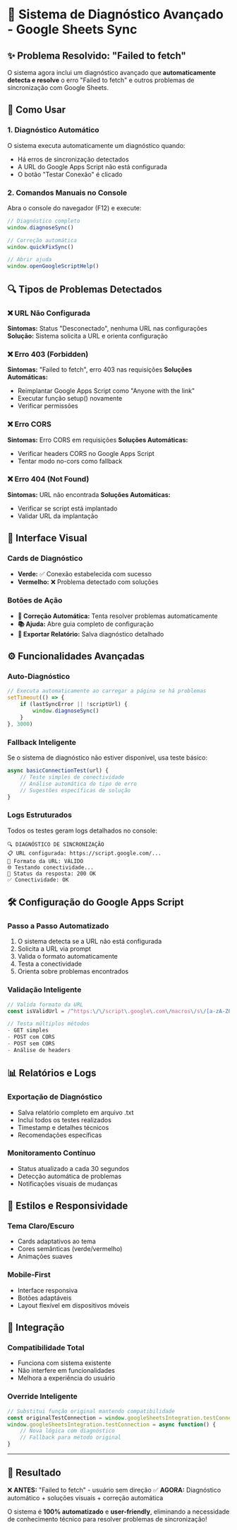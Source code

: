 # 🔧 Sistema de Diagnóstico Avançado - Google Sheets Sync

## ✨ Problema Resolvido: "Failed to fetch"

O sistema agora inclui um diagnóstico avançado que **automaticamente detecta e resolve** o erro "Failed to fetch" e outros problemas de sincronização com Google Sheets.

## 🚀 Como Usar

### 1. Diagnóstico Automático

O sistema executa automaticamente um diagnóstico quando:

- Há erros de sincronização detectados
- A URL do Google Apps Script não está configurada
- O botão "Testar Conexão" é clicado

### 2. Comandos Manuais no Console

Abra o console do navegador (F12) e execute:

```javascript
// Diagnóstico completo
window.diagnoseSync()

// Correção automática
window.quickFixSync()

// Abrir ajuda
window.openGoogleScriptHelp()
```

## 🔍 Tipos de Problemas Detectados

### ❌ URL Não Configurada

**Sintomas:** Status "Desconectado", nenhuma URL nas configurações
**Solução:** Sistema solicita a URL e orienta configuração

### ❌ Erro 403 (Forbidden)

**Sintomas:** "Failed to fetch", erro 403 nas requisições
**Soluções Automáticas:**

- Reimplantar Google Apps Script como "Anyone with the link"
- Executar função setup() novamente
- Verificar permissões

### ❌ Erro CORS

**Sintomas:** Erro CORS em requisições
**Soluções Automáticas:**

- Verificar headers CORS no Google Apps Script
- Tentar modo no-cors como fallback

### ❌ Erro 404 (Not Found)

**Sintomas:** URL não encontrada
**Soluções Automáticas:**

- Verificar se script está implantado
- Validar URL da implantação

## 🎯 Interface Visual

### Cards de Diagnóstico

- **Verde:** ✅ Conexão estabelecida com sucesso
- **Vermelho:** ❌ Problema detectado com soluções

### Botões de Ação

- **🔧 Correção Automática:** Tenta resolver problemas automaticamente
- **📚 Ajuda:** Abre guia completo de configuração
- **📄 Exportar Relatório:** Salva diagnóstico detalhado

## ⚙️ Funcionalidades Avançadas

### Auto-Diagnóstico

```javascript
// Executa automaticamente ao carregar a página se há problemas
setTimeout(() => {
    if (lastSyncError || !scriptUrl) {
        window.diagnoseSync()
    }
}, 3000)
```

### Fallback Inteligente

Se o sistema de diagnóstico não estiver disponível, usa teste básico:

```javascript
async basicConnectionTest(url) {
    // Teste simples de conectividade
    // Análise automática do tipo de erro
    // Sugestões específicas de solução
}
```

### Logs Estruturados

Todos os testes geram logs detalhados no console:

```text
🔍 DIAGNÓSTICO DE SINCRONIZAÇÃO
📋 URL configurada: https://script.google.com/...
🔗 Formato da URL: VÁLIDO
🌐 Testando conectividade...
📡 Status da resposta: 200 OK
✅ Conectividade: OK
```

## 🛠️ Configuração do Google Apps Script

### Passo a Passo Automatizado

1. O sistema detecta se a URL não está configurada
2. Solicita a URL via prompt
3. Valida o formato automaticamente
4. Testa a conectividade
5. Orienta sobre problemas encontrados

### Validação Inteligente

```javascript
// Valida formato da URL
const isValidUrl = /^https:\/\/script\.google\.com\/macros\/s\/[a-zA-Z0-9_-]+\/exec$/.test(scriptUrl)

// Testa múltiplos métodos
- GET simples
- POST com CORS
- POST sem CORS
- Análise de headers
```

## 📊 Relatórios e Logs

### Exportação de Diagnóstico

- Salva relatório completo em arquivo .txt
- Inclui todos os testes realizados
- Timestamp e detalhes técnicos
- Recomendações específicas

### Monitoramento Contínuo

- Status atualizado a cada 30 segundos
- Detecção automática de problemas
- Notificações visuais de mudanças

## 🎨 Estilos e Responsividade

### Tema Claro/Escuro

- Cards adaptativos ao tema
- Cores semânticas (verde/vermelho)
- Animações suaves

### Mobile-First

- Interface responsiva
- Botões adaptáveis
- Layout flexível em dispositivos móveis

## 🔗 Integração

### Compatibilidade Total

- Funciona com sistema existente
- Não interfere em funcionalidades
- Melhora a experiência do usuário

### Override Inteligente

```javascript
// Substitui função original mantendo compatibilidade
const originalTestConnection = window.googleSheetsIntegration.testConnection
window.googleSheetsIntegration.testConnection = async function() {
    // Nova lógica com diagnóstico
    // Fallback para método original
}
```

---

## 🎉 Resultado

❌ **ANTES:** "Failed to fetch" - usuário sem direção
✅ **AGORA:** Diagnóstico automático + soluções visuais + correção automática

O sistema é **100% automatizado** e **user-friendly**, eliminando a necessidade de conhecimento técnico para resolver problemas de sincronização!